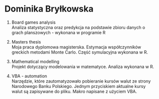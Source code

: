 # Dominika Bryłkowska

1. Board games analysis  
Analiza statystyczna oraz predykcja na podstawie zbioru danych o grach planszowych - wykonana w programie R

2. Masters thesis  
Moja praca dyplomowa magisterska. Estymacja współczynników greckich metodami Monte Carlo. Część symulacyjna wykonana w R. 

3. Mathematical  modelling  
Projekt dotyczący modelowania w matematyce. Analiza wykonana w R. 

4. VBA - automation  
Narzędzie, które zautomatyzowało pobieranie kursów walut ze strony Narodowego Banku Polskiego. Jednym przyciskiem aktualne kursy walut są zapisywane do pliku. Makro napisane z użyciem VBA. 
